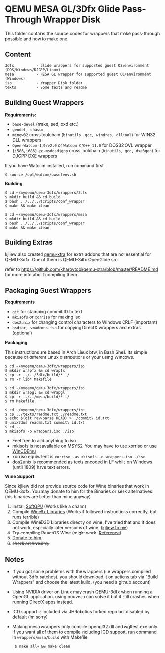 # QEMU MESA GL/3Dfx Glide Pass-Through Wrapper Disk
This folder contains the source codes for wrappers that make pass-through possible and how to make one.

## Content
    3dfx          - Glide wrappers for supported guest OS/environment (DOS/Windows/DJGPP/Linux)
    mesa          - MESA GL wrapper for supported guest OS/environment (Windows)
    iso           - Wrapper Disk folder
    texts         - Some texts and readme
    
## Building Guest Wrappers
**Requirements:**
 - `base-devel` (make, sed, xxd etc.)
 - `gendef, shasum`
 - `mingw32` cross toolchain (`binutils, gcc, windres, dlltool`) for WIN32 DLL wrappers
 - `Open-Watcom-1.9/v2.0` or `Watcom C/C++ 11.0` for DOS32 OVL wrapper
 - `{i586,i686}-pc-msdosdjgpp` cross toolchain (`binutils, gcc, dxe3gen`) for DJGPP DXE wrappers

If you have Watcom installed, run command first

    $ source /opt/watcom/owsetenv.sh
    
**Building**

    $ cd ~/myqemu/qemu-3dfx/wrappers/3dfx
    $ mkdir build && cd build
    $ bash ../../../scripts/conf_wrapper
    $ make && make clean

    $ cd ~/myqemu/qemu-3dfx/wrappers/mesa
    $ mkdir build && cd build
    $ bash ../../../scripts/conf_wrapper
    $ make && make clean

## Building Extras
kjliew also created [qemu-xtra](https://github.com/kjliew/qemu-xtra) for extra addons that are not essential for QEMU-3dfx. One of them is QEMU-3dfx OpenGlide src.

refer to https://github.com/kharovtobi/qemu-xtra/blob/master/README.md for more info about compiling them

## Packaging Guest Wrappers
**Requirements**
- `git` for stamping commit ID to text
- `mkisofs` or `xorriso` for making iso
- `dos2unix` for changing control characters to Windows CRLF (important)
- `bsdtar, vmaddons.iso` for copying DirectX wrappers and extras (optional)

**Packaging**

This instructions are based in Arch Linux btw, in Bash Shell. Its simple because of different Linux distributions or your using Windows.

    $ cd ~/myqemu/qemu-3dfx/wrappers/iso
    $ mkdir wrapfx && cd wrapfx
    $ cp -r ../../3dfx/build/* ./
    $ rm -r lib* Makefile     

    $ cd ~/myqemu/qemu-3dfx/wrappers/iso
    $ mkdir wrapgl && cd wrapgl
    $ cp -r ../../mesa/build/* ./
    $ rm Makefile
    
    $ cd ~/myqemu/qemu-3dfx/wrappers/iso
    $ cp ../texts/readme.txt ./readme.txt
    $ echo $(git rev-parse HEAD) > ./commit\ id.txt
    $ unix2dos readme.txt commit\ id.txt 
    $ cd ..
    $ mkisofs -o wrappers.iso ./iso
    
- Feel free to add anything to iso
- mkisofs is not available on MSYS2. You may have to use xorriso or use [WinCDEmu](https://wincdemu.sysprogs.org/download/) 
- xorriso equivalent is `xorriso -as mkisofs -o wrappers.iso ./iso`
- dos2unix is recommended as texts encoded in LF while on Windows (until 1809) have text errors.

**Wine Support**

Since kjliew did not provide source code for Wine binaries that work in QEMU-3dfx. You may donate to him for the Binaries or seek alternatives. (his binaries are better than mine anyway)

1. Install [SoftGPU](https://github.com/JHRobotics/softgpu) (Works like a charm)
2. Compile [Wine9x Libraries](https://github.com/JHRobotics/wine9x) (Works if followed instructions correctly, but runs terrible)
3. Compile WineD3D Libraries directly on wine. I've tried that and it does not work, especially later versions of wine. ([kjliew to me](https://www.youtube.com/watch?v=FGtzsy8Uptw))
4. Try compiling ReactOS Wine (might work. [Reference](https://github.com/adolfintel/wined3d4win/issues/13))
5. [Donate to him](https://github.com/kjliew/qemu-3dfx?tab=readme-ov-file#donation).
6. c̶h̶e̶c̶k̶ ̶a̶r̶c̶h̶i̶v̶e̶.̶o̶r̶g̶.


## Notes
 - If you got some problems with the wrappers (i.e wrappers compiled without 3dfx patches). you should download it on actions tab via "Build Wrappers" and choose the latest build. (you need a github account)
 - Using NVIDIA driver on Linux may crash QEMU-3dfx when running a OpenGL application. using nouveau can solve it but it still crashes when running DirectX apps instead.
 - ICD support is included via JHRobotics forked repo but disabled by default (im sorry)
 - Making mesa wrappers only compile opengl32.dll and wgltest.exe only. If you want all of them to compile including ICD support, run command in `wrappers/mesa/build` with Makefile
        
        $ make all+ && make clean
